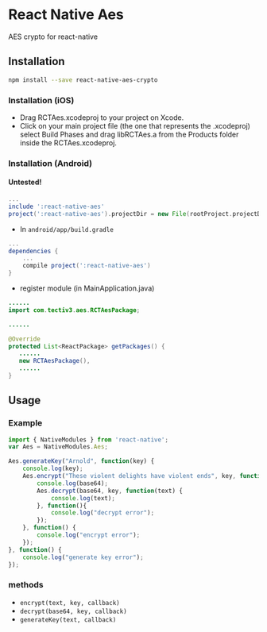 # React Native Aes

AES crypto for react-native

## Installation
```sh
npm install --save react-native-aes-crypto
```
### Installation (iOS)
* Drag RCTAes.xcodeproj to your project on Xcode.
* Click on your main project file (the one that represents the .xcodeproj) select Build Phases and drag libRCTAes.a from the Products folder inside the RCTAes.xcodeproj.

### Installation (Android)
#### Untested!
```gradle
...
include ':react-native-aes'
project(':react-native-aes').projectDir = new File(rootProject.projectDir, '../node_modules/react-native-aes/android/RCTAes')
```

* In `android/app/build.gradle`

```gradle
...
dependencies {
    ...
    compile project(':react-native-aes')
}
```

* register module (in MainApplication.java)

```java
......
import com.tectiv3.aes.RCTAesPackage;

......

@Override
protected List<ReactPackage> getPackages() {
   ......
   new RCTAesPackage(),
   ......
}
```

## Usage

### Example

```js
import { NativeModules } from 'react-native';
var Aes = NativeModules.Aes;

Aes.generateKey("Arnold", function(key) {
    console.log(key);
    Aes.encrypt("These violent delights have violent ends", key, function(base64) {
        console.log(base64);
        Aes.decrypt(base64, key, function(text) {
            console.log(text);
        }, function(){
            console.log("decrypt error");
        });
    }, function() {
        console.log("encrypt error");
    });
}, function() {
    console.log("generate key error");
});
```

### methods

- `encrypt(text, key, callback)`
- `decrypt(base64, key, callback)`
- `generateKey(text, callback)`
